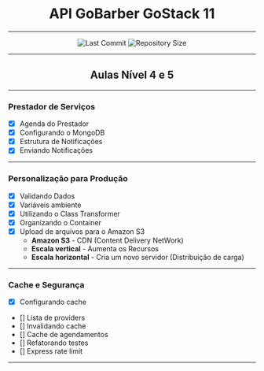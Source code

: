 # <center>API GoBarber GoStack 11</center>

---
<p align="center">

<img alt="Last Commit" src="https://img.shields.io/github/last-commit/tnazevedo/GoBarber-API-GoStack11?color=blue&style=for-the-badge"/>

<img alt="Repository Size" src="https://img.shields.io/github/repo-size/tnazevedo/GoBarber-API-GoStack11?style=for-the-badge"/>

</p>


---

## <center>Aulas Nível 4 e 5 </center>

---

### Prestador de Serviços

 - [x] Agenda do Prestador
 - [x] Configurando o MongoDB
 - [x] Estrutura de Notificações
 - [x] Enviando Notificações

---

### Personalização para Produção

- [x] Validando Dados
- [x] Variáveis ambiente
- [x] Utilizando o Class Transformer
- [x] Organizando o Container
- [x] Upload de arquivos para o Amazon S3
  - **Amazon S3**  - CDN (Content Delivery NetWork)
  - **Escala vertical** - Aumenta os Recursos
  - **Escala horizontal** - Cria um novo servidor (Distribuição de carga)

---

### Cache e Segurança

- [x] Configurando cache
- [] Lista de providers
- [] Invalidando cache
- [] Cache de agendamentos
- [] Refatorando testes
- [] Express rate limit

---
